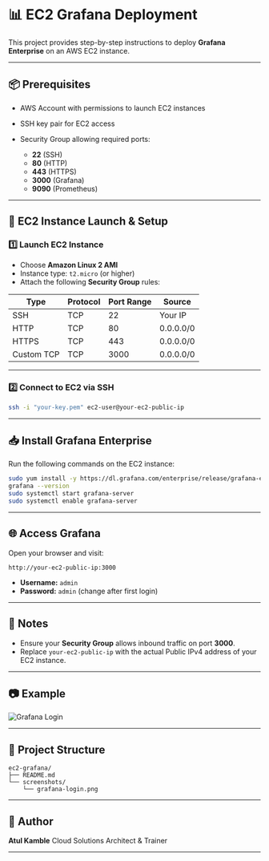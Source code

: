 # 📊 EC2 Grafana Deployment

This project provides step-by-step instructions to deploy **Grafana Enterprise** on an AWS EC2 instance.

---

## 📦 Prerequisites

* AWS Account with permissions to launch EC2 instances
* SSH key pair for EC2 access
* Security Group allowing required ports:

  * **22** (SSH)
  * **80** (HTTP)
  * **443** (HTTPS)
  * **3000** (Grafana)
  * **9090** (Prometheus)

---

## 🚀 EC2 Instance Launch & Setup

### 1️⃣ Launch EC2 Instance

* Choose **Amazon Linux 2 AMI**
* Instance type: `t2.micro` (or higher)
* Attach the following **Security Group** rules:

| Type       | Protocol | Port Range | Source    |
| ---------- | -------- | ---------- | --------- |
| SSH        | TCP      | 22         | Your IP   |
| HTTP       | TCP      | 80         | 0.0.0.0/0 |
| HTTPS      | TCP      | 443        | 0.0.0.0/0 |
| Custom TCP | TCP      | 3000       | 0.0.0.0/0 |

---

### 2️⃣ Connect to EC2 via SSH

```bash
ssh -i "your-key.pem" ec2-user@your-ec2-public-ip
```

---

## 📥 Install Grafana Enterprise

Run the following commands on the EC2 instance:

```bash
sudo yum install -y https://dl.grafana.com/enterprise/release/grafana-enterprise-12.0.2-1.x86_64.rpm
grafana --version
sudo systemctl start grafana-server
sudo systemctl enable grafana-server
```

---

## 🌐 Access Grafana

Open your browser and visit:

```
http://your-ec2-public-ip:3000
```

* **Username:** `admin`
* **Password:** `admin` (change after first login)

---

## 📓 Notes

* Ensure your **Security Group** allows inbound traffic on port **3000**.
* Replace `your-ec2-public-ip` with the actual Public IPv4 address of your EC2 instance.

---

## 📷 Example

![Grafana Login](screenshots/grafana-login.png)

---

## 📂 Project Structure

```
ec2-grafana/
├── README.md
└── screenshots/
    └── grafana-login.png
```

---

## 📌 Author

**Atul Kamble**
Cloud Solutions Architect & Trainer

---


